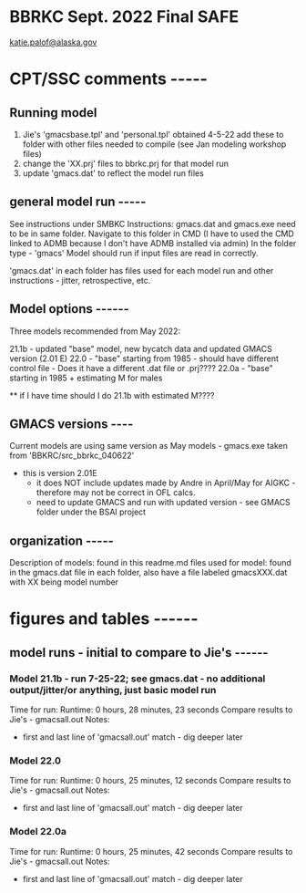 # BBRKC Sept. 2022 Final SAFE 
katie.palof@alaska.gov


# CPT/SSC comments  -----


## Running model
1) Jie's 'gmacsbase.tpl' and 'personal.tpl' obtained 4-5-22
    add these to folder with other files needed to compile (see Jan modeling workshop files)
2) change the 'XX.prj' files to bbrkc.prj for that model run
3) update 'gmacs.dat' to reflect the model run files

## general model run -----
See instructions under SMBKC
Instructions:
gmacs.dat and gmacs.exe need to be in same folder. Navigate to this folder in CMD (I have to used the CMD linked to ADMB because I don't have ADMB installed via admin)
In the folder type - 'gmacs'
Model should run if input files are read in correctly.

'gmacs.dat' in each folder has files used for each model run and other instructions - jitter, retrospective, etc.



## Model options ------
Three models recommended from May 2022:

21.1b - updated "base" model, new bycatch data and updated GMACS version (2.01 E)
22.0 - "base" starting from 1985 - should have different control file
     - Does it have a different .dat file or .prj????
22.0a - "base" starting in 1985 + estimating M for males

** if I have time should I do 21.1b with estimated M????

## GMACS versions ----
Current models are using same version as May models - gmacs.exe taken from 'BBKRC/src_bbrkc_040622'

- this is version 2.01E 
  - it does NOT include updates made by Andre in April/May for AIGKC - therefore may not be correct in OFL calcs.
  - need to update GMACS and run with updated version - see GMACS folder under the BSAI project

## organization -----
Description of models: found in this readme.md
files used for model: found in the gmacs.dat file in each folder, also have a file labeled gmacsXXX.dat with XX being model number


# figures and tables ------




## model runs - initial to compare to Jie's ------
### Model 21.1b - run 7-25-22; see gmacs.dat - no additional output/jitter/or anything, just basic model run
Time for run: Runtime: 0 hours, 28 minutes, 23 seconds
Compare results to Jie's - gmacsall.out 
Notes: 
- first and last line of 'gmacsall.out' match - dig deeper later

### Model 22.0 
Time for run: Runtime: 0 hours, 25 minutes, 12 seconds
Compare results to Jie's - gmacsall.out 
Notes: 
- first and last line of 'gmacsall.out' match - dig deeper later

### Model 22.0a 
Time for run: Runtime: 0 hours, 25 minutes, 42 seconds
Compare results to Jie's - gmacsall.out 
Notes: 
- first and last line of 'gmacsall.out' match - dig deeper later


